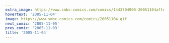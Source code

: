 ```yaml
---
extra_image: https://www.smbc-comics.com/comics/1443704900-20051104after.png
hovertext: '2005-11-04'
image: https://www.smbc-comics.com/comics/20051104.gif
next_comic: '2005-11-05'
prev_comic: '2005-11-03'
title: '2005-11-04'
---
```


